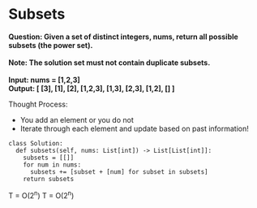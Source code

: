 # Subsets

<b>
Question: Given a set of distinct integers, nums, return all possible subsets (the power set).<br><br>
Note: The solution set must not contain duplicate subsets.<br><br>
Input: nums = [1,2,3]<br>
Output:
[
  [3],
  [1],
  [2],
  [1,2,3],
  [1,3],
  [2,3],
  [1,2],
  []
]
<br>
</b>

Thought Process:
* You add an element or you do not
* Iterate through each element and update based on past information!

```
class Solution:
  def subsets(self, nums: List[int]) -> List[List[int]]:
    subsets = [[]]
    for num in nums:
      subsets += [subset + [num] for subset in subsets]
    return subsets
```
T = O(2<sup>n</sup>)
T = O(2<sup>n</sup>)
